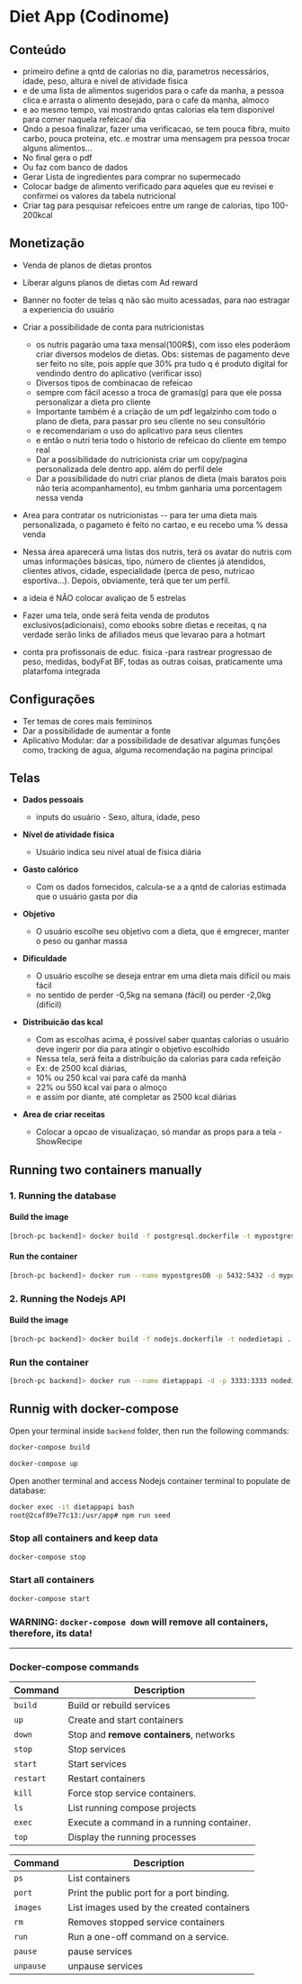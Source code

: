 # Diet App (Codinome)

## Conteúdo
- primeiro define a qntd de calorias no dia, parametros necessários, idade, peso, altura e nivel de atividade fisica
- e de uma lista de alimentos sugeridos para o cafe da manha, a pessoa clica e arrasta o alimento desejado, para o cafe da manha, almoco
- e ao mesmo tempo, vai mostrando qntas calorias ela tem disponivel para comer naquela refeicao/ dia
- Qndo a pesoa finalizar, fazer uma verificacao, se tem pouca fibra, muito carbo, pouca proteina, etc..e mostrar uma mensagem pra pessoa trocar alguns alimentos...
- No final gera o pdf
- Ou faz com banco de dados
- Gerar Lista de ingredientes para comprar no supermecado
- Colocar badge de alimento verificado para aqueles que eu revisei e confirmei os valores da tabela nutricional
- Criar tag para pesquisar refeicoes entre um range de calorias, tipo 100-200kcal

## Monetização
- Venda de planos de dietas prontos
- Liberar alguns planos de dietas com Ad reward
- Banner no footer de telas q não são muito acessadas, para nao estragar a experiencia do usuário
- Criar a possibilidade de conta  para nutricionistas
  - os nutris pagarão uma taxa mensal(100R$), com isso eles poderãom criar diversos modelos de dietas. Obs:  sistemas de pagamento deve ser feito no site, pois apple que 30% pra tudo q é produto digital for vendindo dentro do aplicativo (verificar isso)
  - Diversos tipos de combinacao de refeicao
  - sempre com fácil acesso a troca de gramas(g) para que ele possa personalizar a dieta pro cliente
  - Importante também é a criação de um pdf legalzinho com todo o plano de dieta, para passar pro seu cliente no seu consultório
  - e recomendariam o uso do aplicativo para seus clientes
  - e então o nutri teria todo o historio de refeicao do cliente em tempo real
  - Dar a possibilidade do nutricionista criar um copy/pagina personalizada dele dentro app. além do perfil dele
  - Dar a possibilidade do nutri criar planos de dieta (mais baratos pois não teria acompanhamento), eu tmbm ganharia uma porcentagem nessa venda

- Area para contratar os nutricionistas -- para ter uma dieta mais personalizada, o pagameto é feito no cartao, e eu recebo uma % dessa venda
- Nessa área aparecerá uma listas dos nutris, terá os avatar do nutris com umas informações básicas, tipo, número de clientes já atendidos, clientes ativos, cidade, especialidade (perca de peso, nutricao esportiva...). Depois, obviamente, terá que ter um perfil.
- a ideia é NÃO colocar avaliçao de 5 estrelas
- Fazer uma tela, onde será feita venda de produtos exclusivos(adicionais), como ebooks sobre dietas e receitas, q na verdade serão links de afiliados meus que levarao para a hotmart
- conta pra profissonais de educ. fisica
  -para rastrear progressao de peso, medidas, bodyFat BF, todas as outras coisas, praticamente uma platarfoma integrada

## Configurações

- Ter temas de cores mais femininos
- Dar a possibilidade de aumentar a fonte
- Aplicativo Modular: dar a possibilidade de desativar algumas funções como, tracking de agua, alguma recomendação na pagina principal


## Telas 

- **Dados pessoais**
  - inputs do usuário - Sexo, altura, idade, peso

- **Nível de atividade física**
  - Usuário indica seu nível atual de física diária
- **Gasto calórico**
  - Com os dados fornecidos, calcula-se a a qntd de calorias estimada que o usuário gasta por dia
- **Objetivo**
  - O usuário escolhe seu objetivo com a dieta, que é emgrecer, manter o peso ou ganhar massa
- **Dificuldade**
  - O usuário escolhe se deseja entrar em uma dieta mais difícil ou mais fácil
  - no sentido de perder -0,5kg na semana (fácil) ou perder -2,0kg (difícil)
- **Distribuicão das kcal**
  - Com as escolhas acima, é possível saber quantas calorias o usuário deve ingerir por dia para atingir o objetivo escolhido
  - Nessa tela, será feita a distribuição da calorias para cada refeição
  - Ex: de 2500 kcal diárias, 
  - 10% ou 250 kcal vai para café da manhã
  - 22% ou 550 kcal vai para o almoço
  - e assim por diante, até completar as 2500 kcal diárias
- **Area de criar receitas**
  - Colocar a opcao de visualizaçao, só mandar as props para a tela - ShowRecipe

## Running two containers manually

### 1. Running the database

#### Build the image
```sh
[broch-pc backend]> docker build -f postgresql.dockerfile -t mypostgres .
```

#### Run the container
```sh
[broch-pc backend]> docker run --name mypostgresDB -p 5432:5432 -d mypostgres
```

### 2. Running the Nodejs API

#### Build the image
```sh
[broch-pc backend]> docker build -f nodejs.dockerfile -t nodedietapi .
```

### Run the container
```sh
[broch-pc backend]> docker run --name dietappapi -d -p 3333:3333 nodedietapi
```

## Runnig with docker-compose

Open your terminal inside `backend` folder, then run the following commands:

```sh
docker-compose build
```

```sh
docker-compose up
```

Open another terminal and access Nodejs container terminal to populate de database:

```sh
docker exec -it dietappapi bash
root@2caf89e77c13:/usr/app# npm run seed
```
### Stop all containers and keep data
```sh
docker-compose stop
```

### Start all containers
```sh
docker-compose start
```

### WARNING: `docker-compose down` will remove all containers, therefore, its data!

---

### Docker-compose commands

| Command| Description |
|--|--|
| `build`       | Build or rebuild services |
| `up`          | Create and start containers |
| `down`        | Stop and **remove containers**, networks |
| `stop`        | Stop services |
| `start`       | Start services |
| `restart`     | Restart containers |
| `kill`        | Force stop service containers. |
| `ls`          | List running compose projects |
| `exec`        | Execute a command in a running container. |
| `top`         | Display the running processes |

| Command| Description |
|--|--|
| `ps`          | List containers |
| `port`        | Print the public port for a port binding. |
| `images`      | List images used by the created containers |
| `rm`          | Removes stopped service containers |
| `run`         | Run a one-off command on a service. |
| `pause`       | pause services |
| `unpause`     | unpause services |
